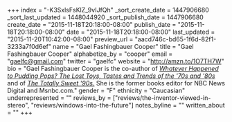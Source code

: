 +++
index = "-K3SxlsFsKlZ_9vIJfQh"
_sort_create_date = 1447906680
_sort_last_updated = 1448044920
_sort_publish_date = 1447906680
create_date = "2015-11-18T20:18:00-08:00"
publish_date = "2015-11-18T20:18:00-08:00"
date = "2015-11-18T20:18:00-08:00"
last_updated = "2015-11-20T10:42:00-08:00"
preview_url = "aacd746c-bd65-1f6d-82f1-3233a7f0d6ef"
name = "Gael Fashingbauer Cooper"
title = "Gael Fashingbauer Cooper"
alphabetize_by = "cooper"
email = "gaelfc@gmail.com"
twitter = "gaelfc"
website = "http://amzn.to/1O7TH7W"
bio = "Gael Fashingbauer Cooper is the co-author of [_Whatever Happened to Pudding Pops? The Lost Toys, Tastes and Trends of the '70s and '80s_](http://amzn.to/1S9gDD1) and of [_The Totally Sweet '90s._](http://amzn.to/1O7U4zi) She is the former books editor for NBC News Digital and Msnbc.com."
gender = "F"
ethnicity = "Caucasian"
underrepresented = ""
reviews_by = ["reviews/the-inventor-viewed-in-stereo", "reviews/windows-into-the-future"]
notes_byline = ""
written_about = ""
+++

